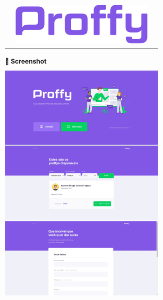 <p align="center">
  <img src="public/images/logo.png" >
</p>

___

## 📸 Screenshot

<p align="center">
  <img src="https://raw.githubusercontent.com/SamucaBraga/proffy/master/public/images/Screenshot%201.jpg" >
  <img src="https://raw.githubusercontent.com/SamucaBraga/proffy/master/public/images/Screenshot%202.jpg" >
  <img src="https://raw.githubusercontent.com/SamucaBraga/proffy/master/public/images/Screenshot%203.jpg" >
</p>
